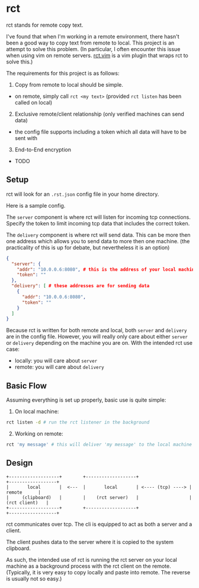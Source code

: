 # rct

rct stands for remote copy text.

I've found that when I'm working in a remote environment, there hasn't been a good way to copy text from remote to local.
This project is an attempt to solve this problem.
(In particular, I often encounter this issue when using vim on remote servers. [rct.vim](https://github.com/jcocozza/rct.vim) is a vim plugin that wraps rct to solve this.)

The requirements for this project is as follows:

1. Copy from remote to local should be simple.
  - on remote, simply call `rct <my text>` (provided `rct listen` has been called on local)
2. Exclusive remote/client relationship (only verified machines can send data)
  - the config file supports including a token which all data will have to be sent with
3. End-to-End encryption
  - TODO

## Setup

rct will look for an `.rst.json` config file in your home directory.

Here is a sample config.

The `server` component is where rct will listen for incoming tcp connections.
Specify the token to limit incoming tcp data that includes the correct token.

The `delivery` component is where rct will send data.
This can be more then one address which allows you to send data to more then one machine.
(the practicality of this is up for debate, but nevertheless it is an option)

```json
{
  "server": {
    "addr": "10.0.0.6:8080", # this is the address of your local machine and the port to listen on
    "token": ""
  },
  "delivery": [ # these addresses are for sending data
    {
      "addr": "10.0.0.6:8080",
      "token": ""
    }
  ]
}
```

Because rct is written for both remote and local, both `server` and `delivery` are in the config file.
However, you will really only care about either `server` or `delivery` depending on the machine you are on.
With the intended rct use case:

- locally: you will care about `server`
- remote: you will care about `delivery`

## Basic Flow

Assuming everything is set up properly, basic use is quite simple:

1. On local machine:

```bash
rct listen -d # run the rct listener in the background
```

2. Working on remote:

```bash
rct 'my message' # this will deliver 'my message' to the local machine's clipboard
```

## Design

```
+-------------------+        +-------------------+                   +------------------+
|       local       |  <---  |       local       | <---- (tcp) ----> |      remote      |
|     (clipboard)   |        |    (rct server)   |                   |   (rct client)   |
+-------------------+        +-------------------+                   +------------------+
```

rct communicates over tcp.
The cli is equipped to act as both a server and a client.

The client pushes data to the server where it is copied to the system clipboard.

As such, the intended use of rct is running the rct server on your local machine as a background process with the rct client on the remote.
(Typically, it is very easy to copy locally and paste into remote. The reverse is usually not so easy.)
